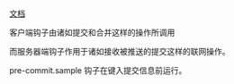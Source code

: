 


##

[文档](https://git-scm.com/book/zh/v2/%E8%87%AA%E5%AE%9A%E4%B9%89-Git-Git-%E9%92%A9%E5%AD%90)



客户端钩子由诸如提交和合并这样的操作所调用

而服务器端钩子作用于诸如接收被推送的提交这样的联网操作。


pre-commit.sample   钩子在键入提交信息前运行。
